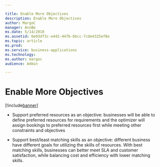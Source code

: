 ```yaml
---

title: Enable More Objectives
description: Enable More Objectives
author: MargoC
manager: AnnBe
ms.date: 5/14/2018
ms.assetid: 6e03df3c-e442-447b-bbcc-7cde4325ef8e
ms.topic: article
ms.prod: 
ms.service: business-applications
ms.technology: 
ms.author: margoc
audience: Admin

---
```

#  Enable More Objectives 


[!include[banner](../../../../includes/banner.md)]

-   Support preferred resources as an objective: businesses will be able to
    define preferred resources for requirements and the optimizer will assign
    bookings to preferred resources first while meeting other constraints and
    objectives

-   Support best/least matching skills as an objective: different business have
    different goals for utilizing the skills of resources. With best matching
    skills, businesses can better meet SLA and customer satisfaction, while
    balancing cost and efficiency with lower matching skills.
